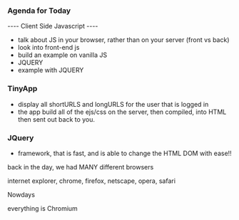 ### Agenda for Today ###

---- Client Side Javascript ----

- talk about JS in your browser, rather than on your server (front vs back)
- look into front-end js 
- build an example on vanilla JS
- JQUERY
- example with JQUERY

### TinyApp

- display all shortURLS and longURLS for the user that is logged in
- the app build all of the ejs/css on the server, then compiled, into HTML then sent out back to you.


### JQuery

- framework, that is fast, and is able to change the HTML DOM with ease!!

back in the day, we had MANY different browsers 

internet explorer, chrome, firefox, netscape, opera, safari

Nowdays

everything is Chromium